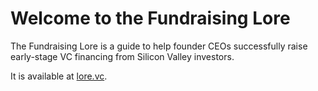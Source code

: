 # Welcome to the Fundraising Lore

The Fundraising Lore is a guide to help founder CEOs successfully raise early-stage VC financing from Silicon Valley investors. 

It is available at [lore.vc](https://lore.vc/).